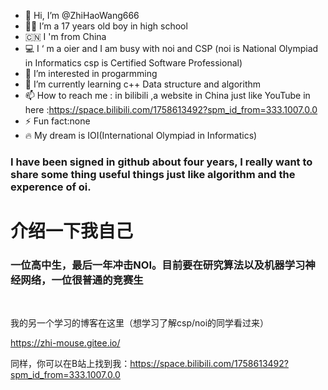 - 👋 Hi, I’m @ZhiHaoWang666
- 👦🏻 I’m a 17 years old boy in high school
- 🇨🇳 I 'm from China
- 💻 I ‘ m a oier and I am busy with noi and CSP (noi is National Olympiad in Informatics  csp is Certified Software Professional)
- 👀 I’m interested in progarmming
- 🌱 I’m currently learning c++ Data structure and algorithm
- 📫 How to reach me : in bilibili ,a website in China just like YouTube in here :https://space.bilibili.com/1758613492?spm_id_from=333.1007.0.0
- ⚡ Fun fact:none
- 🔥 My dream is IOI(International Olympiad in Informatics)

### I have been signed in github about four years, I really want to share some thing useful things just like algorithm and the experence of oi.

# 介绍一下我自己

### 一位高中生，最后一年冲击NOI。目前要在研究算法以及机器学习神经网络，一位很普通的竞赛生

<br/>

我的另一个学习的博客在这里（想学习了解csp/noi的同学看过来）

https://zhi-mouse.gitee.io/

同样，你可以在B站上找到我：https://space.bilibili.com/1758613492?spm_id_from=333.1007.0.0

<br/>


<!---
ZhiHaoWang666/ZhiHaoWang666 is a ✨ special ✨ repository because its `README.md` (this file) appears on your GitHub profile.
You can click the Preview link to take a look at your changes.
--->
